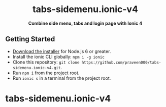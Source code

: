 <h1 align="center">tabs-sidemenu.ionic-v4</h1>
<div align="center">
  <strong>Combine side menu, tabs and login page with Ionic 4</strong>
</div>

## Getting Started

* [Download the installer](https://nodejs.org/) for Node.js 6 or greater.
* Install the ionic CLI globally: `npm i -g ionic`
* Clone this repository: `git clone https://github.com/praveen000/tabs-sidemenu.ionic-v4.git`.
* Run `npm i` from the project root.
* Run `ionic s` in a terminal from the project root.

# tabs-sidemenu.ionic-v4
